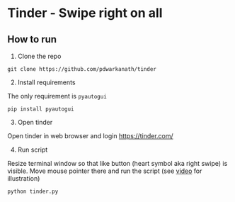 # Tinder - Swipe right on all

## How to run

1. Clone the repo

```
git clone https://github.com/pdwarkanath/tinder
```

2. Install requirements

The only requirement is `pyautogui`

```
pip install pyautogui
```

3. Open tinder 

Open tinder in web browser and login https://tinder.com/

4. Run script

Resize terminal window so that like button (heart symbol aka right swipe) is visible. Move mouse pointer there and run the script (see [video](https://gfycat.com/pointlesssimplisticamericanquarterhorse) for illustration)

```
python tinder.py
```
